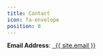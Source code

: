 ```yaml
---
title: Contact
icon: fa-envelope
position: 8
---
```


<p>
    <span class="highlight"><strong>Email Address</strong>:</span> <a href="{{ site.email }}"><i class="fa fa-fw fa-envelope color1" aria-hidden="true"></i>&nbsp; {{ site.email }}</a>
</p>